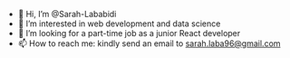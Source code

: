 - 👋 Hi, I’m @Sarah-Lababidi
- 👀 I’m interested in web development and data science
- 💞️ I’m looking for a part-time job as a junior React developer
- 📫 How to reach me: kindly send an email to sarah.laba96@gmail.com

<!---
Sarah-Lababidi/Sarah-Lababidi is a ✨ special ✨ repository because its `README.md` (this file) appears on your GitHub profile.
You can click the Preview link to take a look at your changes.
--->
